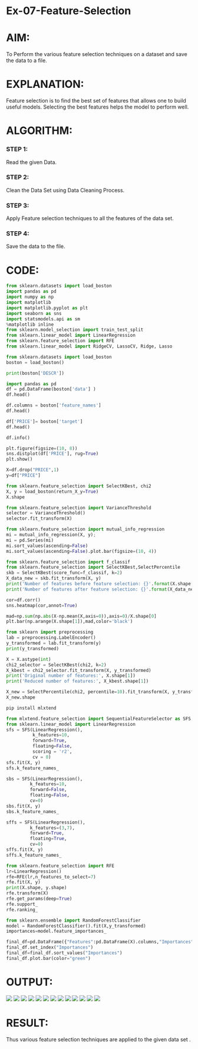 # Ex-07-Feature-Selection
# AIM:
To Perform the various feature selection techniques on a dataset and save the data to a file. 

# EXPLANATION:
Feature selection is to find the best set of features that allows one to build useful models.
Selecting the best features helps the model to perform well. 

# ALGORITHM:
### STEP 1:
Read the given Data.
### STEP 2:
Clean the Data Set using Data Cleaning Process.
### STEP 3:
Apply Feature selection techniques to all the features of the data set.
### STEP 4:
Save the data to the file.


# CODE:

```python
from sklearn.datasets import load_boston
import pandas as pd
import numpy as np
import matplotlib
import matplotlib.pyplot as plt
import seaborn as sns
import statsmodels.api as sm
%matplotlib inline
from sklearn.model_selection import train_test_split
from sklearn.linear_model import LinearRegression
from sklearn.feature_selection import RFE
from sklearn.linear_model import RidgeCV, LassoCV, Ridge, Lasso

from sklearn.datasets import load_boston
boston = load_boston()

print(boston['DESCR'])

import pandas as pd
df = pd.DataFrame(boston['data'] )
df.head()

df.columns = boston['feature_names']
df.head()

df['PRICE']= boston['target']
df.head()

df.info()

plt.figure(figsize=(10, 8))
sns.distplot(df['PRICE'], rug=True)
plt.show()

X=df.drop("PRICE",1)
y=df["PRICE"]

from sklearn.feature_selection import SelectKBest, chi2
X, y = load_boston(return_X_y=True)
X.shape

from sklearn.feature_selection import VarianceThreshold
selector = VarianceThreshold()
selector.fit_transform(X)

from sklearn.feature_selection import mutual_info_regression
mi = mutual_info_regression(X, y);
mi = pd.Series(mi)
mi.sort_values(ascending=False)
mi.sort_values(ascending=False).plot.bar(figsize=(10, 4))

from sklearn.feature_selection import f_classif
from sklearn.feature_selection import SelectKBest,SelectPercentile
skb = SelectKBest(score_func=f_classif, k=2) 
X_data_new = skb.fit_transform(X, y)
print('Number of features before feature selection: {}'.format(X.shape[1]))
print('Number of features after feature selection: {}'.format(X_data_new.shape[1]))

cor=df.corr()
sns.heatmap(cor,annot=True)

mad=np.sum(np.abs(X-np.mean(X,axis=0)),axis=0)/X.shape[0]
plt.bar(np.arange(X.shape[1]),mad,color='black')

from sklearn import preprocessing
lab = preprocessing.LabelEncoder()
y_transformed = lab.fit_transform(y)
print(y_transformed)

X = X.astype(int)
chi2_selector = SelectKBest(chi2, k=2)
X_kbest = chi2_selector.fit_transform(X, y_transformed)
print('Original number of features:', X.shape[1])
print('Reduced number of features:', X_kbest.shape[1])

X_new = SelectPercentile(chi2, percentile=10).fit_transform(X, y_transformed)
X_new.shape

pip install mlxtend

from mlxtend.feature_selection import SequentialFeatureSelector as SFS
from sklearn.linear_model import LinearRegression
sfs = SFS(LinearRegression(),
          k_features=10,
          forward=True,
          floating=False,
          scoring = 'r2',
          cv = 0)
sfs.fit(X, y)
sfs.k_feature_names_

sbs = SFS(LinearRegression(),
         k_features=10,
         forward=False,
         floating=False,
         cv=0)
sbs.fit(X, y)
sbs.k_feature_names_

sffs = SFS(LinearRegression(),
         k_features=(3,7),
         forward=True,
         floating=True,
         cv=0)
sffs.fit(X, y)
sffs.k_feature_names_

from sklearn.feature_selection import RFE
lr=LinearRegression()
rfe=RFE(lr,n_features_to_select=7)
rfe.fit(X, y)
print(X.shape, y.shape)
rfe.transform(X)
rfe.get_params(deep=True)
rfe.support_
rfe.ranking_

from sklearn.ensemble import RandomForestClassifier
model = RandomForestClassifier().fit(X,y_transformed)
importances=model.feature_importances_

final_df=pd.DataFrame({"Features":pd.DataFrame(X).columns,"Importances":importances})
final_df.set_index("Importances")
final_df=final_df.sort_values("Importances")
final_df.plot.bar(color="green")
```
# OUTPUT:
![](./ot1.jpg)
![](./ot2.jpg)
![](./ot3.jpg)
![](./ot4.jpg)
![](./ot5.jpg)
![](./ot6.jpg)
![](./ot7.jpg)
![](./ot8.jpg)
![](./ot9.jpg)
![](./ot10.jpg)
![](./ot11.jpg)
![](./ot12.jpg)
![](./ot13.jpg)

# RESULT:
Thus various feature selection techniques are applied to the given data set .
